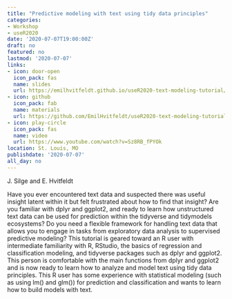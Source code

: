 ```yaml
---
title: "Predictive modeling with text using tidy data principles"
categories:
- Workshop
- useR2020
date: '2020-07-07T19:00:00Z'
draft: no
featured: no
lastmod: '2020-07-07'
links:
- icon: door-open
  icon_pack: fas
  name: slides
  url: https://emilhvitfeldt.github.io/useR2020-text-modeling-tutorial/
- icon: github
  icon_pack: fab
  name: materials
  url: https://github.com/EmilHvitfeldt/useR2020-text-modeling-tutorial
- icon: play-circle
  icon_pack: fas
  name: video
  url: https://www.youtube.com/watch?v=Sz8RB_fPYOk
location: St. Louis, MO
publishdate: '2020-07-07'
all_day: no
---
```



J. Silge and E. Hvitfeldt

Have you ever encountered text data and suspected there was useful insight latent within it but felt frustrated
about how to find that insight?
Are you familiar with dplyr and ggplot2, and ready to learn how unstructured text data can be used for
prediction within the tidyverse and tidymodels ecosystems?
Do you need a flexible framework for handling text data that allows you to engage in tasks from exploratory
data analysis to supervised predictive modeling?
This tutorial is geared toward an R user with intermediate familiarity with R, RStudio, the basics of regression
and classification modeling, and tidyverse packages such as dplyr and ggplot2. This person is comfortable
with the main functions from dplyr and ggplot2 and is now ready to learn how to analyze and model text
using tidy data principles. This R user has some experience with statistical modeling (such as using lm()
and glm()) for prediction and classification and wants to learn how to build models with text.
